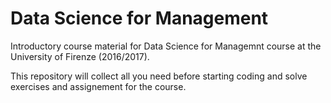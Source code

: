 # Data Science for Management

Introductory course material for Data Science for Managemnt course at the University of Firenze (2016/2017).

This repository will collect all you need before starting coding and solve exercises and assignement for the course.
